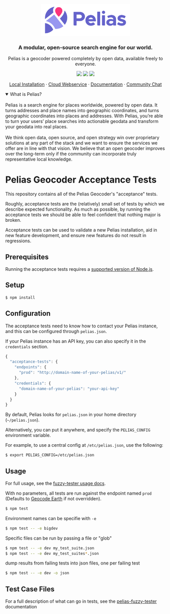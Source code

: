 <p align="center">
  <img height="100" src="https://raw.githubusercontent.com/pelias/design/master/logo/pelias_github/Github_markdown_hero.png">
</p>
<h3 align="center">A modular, open-source search engine for our world.</h3>
<p align="center">Pelias is a geocoder powered completely by open data, available freely to everyone.</p>
<p align="center">
<a href="https://en.wikipedia.org/wiki/MIT_License"><img src="https://img.shields.io/github/license/pelias/api?style=flat&color=orange" /></a>
<a href="https://hub.docker.com/u/pelias"><img src="https://img.shields.io/docker/pulls/pelias/api?style=flat&color=informational" /></a>
<a href="https://gitter.im/pelias/pelias"><img src="https://img.shields.io/gitter/room/pelias/pelias?style=flat&color=yellow" /></a>
</p>
<p align="center">
	<a href="https://github.com/pelias/docker">Local Installation</a> ·
        <a href="https://geocode.earth">Cloud Webservice</a> ·
	<a href="https://github.com/pelias/documentation">Documentation</a> ·
	<a href="https://gitter.im/pelias/pelias">Community Chat</a>
</p>
<details open>
<summary>What is Pelias?</summary>
<br />
Pelias is a search engine for places worldwide, powered by open data. It turns addresses and place names into geographic coordinates, and turns geographic coordinates into places and addresses. With Pelias, you’re able to turn your users’ place searches into actionable geodata and transform your geodata into real places.
<br /><br />
We think open data, open source, and open strategy win over proprietary solutions at any part of the stack and we want to ensure the services we offer are in line with that vision. We believe that an open geocoder improves over the long-term only if the community can incorporate truly representative local knowledge.
</details>

# Pelias Geocoder Acceptance Tests

This repository contains all of the Pelias Geocoder's "acceptance" tests.

Roughly, acceptance tests are the (relatively) small set of tests by which we describe expected
functionality. As much as possible, by running the acceptance tests we should be able to feel
confident that nothing major is broken.

Acceptance tests can be used to validate a new Pelias installation, aid in new feature development,
and ensure new features do not result in regressions.

## Prerequisites

Running the acceptance tests requires a [supported version of Node.js](https://github.com/pelias/documentation/blob/master/requirements.md).

## Setup

```bash
$ npm install
```

## Configuration

The acceptance tests need to know how to contact your Pelias instance, and this can be configured through `pelias.json`.

If your Pelias instance has an API key, you can also specify it in the `credentials`
section.

```javascript
{
  "acceptance-tests": {
    "endpoints": {
      "prod": "http://domain-name-of-your-pelias/v1/"
    },
    "credentials": {
      "domain-name-of-your-pelias": "your-api-key"
    }
  }
}
```

By default, Pelias looks for `pelias.json` in your home directory (`~/pelias.json`).

Alternatively, you can put it anywhere, and specify the `PELIAS_CONFIG` environment variable.

For example, to use a central config at `/etc/pelias.json`, use the following:

```bash
$ export PELIAS_CONFIG=/etc/pelias.json
```

## Usage

For full usage, see the [fuzzy-tester usage docs](https://github.com/pelias/fuzzy-tester#command-line-parameters).

With no parameters, all tests are run against the endpoint named `prod` (Defaults to [Geocode Earth](https://geocode.earth) if not overridden).

```bash
$ npm test
```

Environment names can be specifie with `-e`
```bash
$ npm test -- -e bigdev
```

Specific files can be run by passing a file or "glob"

```bash
$ npm test -- -e dev my_test_suite.json
$ npm test -- -e dev my_test_suites*.json
```

dump results from failing tests into json files, one per failing test

```bash
$ npm test -- -e dev -o json
```


## Test Case Files

For a full description of what can go in tests, see the
[pelias-fuzzy-tester](https://github.com/pelias/fuzzy-tester) documentation
